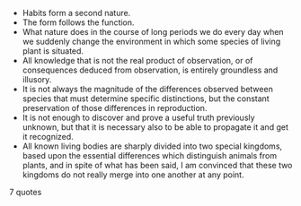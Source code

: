  - Habits form a second nature.
 - The form follows the function.
 - What nature does in the course of long periods we do every day when we suddenly change the environment in which some species of living plant is situated.
 - All knowledge that is not the real product of observation, or of consequences deduced from observation, is entirely groundless and illusory.
 - It is not always the magnitude of the differences observed between species that must determine specific distinctions, but the constant preservation of those differences in reproduction.
 - It is not enough to discover and prove a useful truth previously unknown, but that it is necessary also to be able to propagate it and get it recognized.
 - All known living bodies are sharply divided into two special kingdoms, based upon the essential differences which distinguish animals from plants, and in spite of what has been said, I am convinced that these two kingdoms do not really merge into one another at any point.

7 quotes